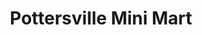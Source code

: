 ---
title: "Pottersville Mini Mart"
url: /pottersville/pottersville-mini-mart/
shop: convenience
---